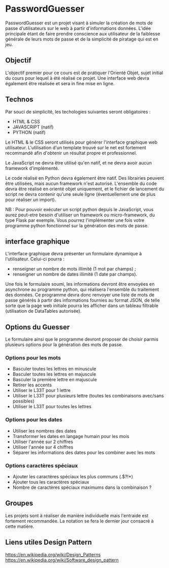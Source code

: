 # PasswordGuesser

PasswordGuesser est un projet visant à simuler la création de mots de passe d'utilisateurs sur le web à partir d'informations données. L'idée principale étant de faire prendre conscience aux utilisateur de la faiblesse générale de leurs mots de passe et de la simplicité de piratage qui est en jeu.

## Objectif
L'objectif premier pour ce cours est de pratiquer l'Orienté Objet, sujet initial du cours pour lequel à été réalisé ce projet. Une interface web devra également être réalisée et sera in fine mise en ligne.

## Technos
Par souci de simplicité, les techologies suivantes seront obligatoires : 
- HTML & CSS
- JAVASCRIPT (natif)
- PYTHON (natif)

Le HTML & le CSS seront utilisés pour générer l'interface graphique web utilisateur. L'utilisation d'un template trouvé sur le net est fortement recommandé afin d'obtenir un résultat propre et professionnel.

Le JavaScript ne devra être utilisé qu'en natif, et ne devra avoir aucun framework d'implémenté.

Le code réalisé en Python devra également être natif. Des librairies peuvent être utilisées, mais aucun framework n'est autorisé. L'ensemble du code devra être réalisé en orienté objet uniquement, et le fichier de lancement du script ne devra contenir qu'une seule ligne (éventuellement une de plus pour réaliser un import).

NB : Pour pouvoir exécuter un script python depuis le JavaScript, vous aurez peut-etre besoin d'utiliser un framework ou micro-framework, du type Flask par exemple. Vous pourrez l'implémenter une fois votre programme python fonctionnel sur la génération des mots de passe. 

## interface graphique

L'interface graphique devra présenter un formulaire dynamique à l'utilisateur. Celui-ci pourra : 
- renseigner un nombre de mots illimité (1 mot par champs) ;
- renseigner un nombre de dates illimité (1 date par champs).

Une fois le formulaire soumi, les informations devront être envoyées en asynchrone au programme python, qui réalisera l'ensemble du traitement des données. Ce programme devra donc renvoyer une liste de mots de passe générés à partir des informations fournies au format JSON, de telle sorte que la page web initiale pourra les afficher dans un tableau filtrable (utilisation de DataTables autorisée).

## Options du Guesser

Le formulaire ainsi que le programme devront proposer de choisir parmis plusieurs options pour la génération des mots de passe.

### Options pour les mots
- Basculer toutes les lettres en minuscule
- Basculer toutes les lettres en majuscule
- Basculer la première lettre en majuscule
- Retirer les accents
- Utiliser le L33T pour 1 lettre
- Utiliser le L33T pour plusieurs lettre (toutes les combinaisons avec/sans possibles)
- Utiliser le L33T pour toutes les lettres

### Options pour les dates
- Utiliser les nombres des dates
- Transformer les dates en langage humain pour les mois
- Utiliser l'année sur 2 chiffres
- Utiliser l'année sur 4 chiffres
- Séparer les informations des dates pour les combiner avec les mots

### Options caractères spéciaux
- Ajouter les caractères spéciaux les plus communs (.$?!*)
- Ajouter tous les caractères spéciaux
- Nombre de caractères spéciaux maximums dans la combinaison ?


## Groupes
Les projets sont à réaliser de manière individuelle mais l'entraide est fortement recommandée.
La notation se fera le dernier jour consacré à cette matière.


## Liens utiles Design Pattern

https://en.wikipedia.org/wiki/Design_Patterns
https://en.wikipedia.org/wiki/Software_design_pattern
